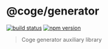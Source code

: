 # @coge/generator

[![build status](https://img.shields.io/travis/cogejs/generator/master.svg)](https://travis-ci.org/cogejs/generator)
[![npm version](https://img.shields.io/npm/v/@coge/generator.svg)](https://www.npmjs.com/package/@coge/generator)

> Coge generator auxiliary library
